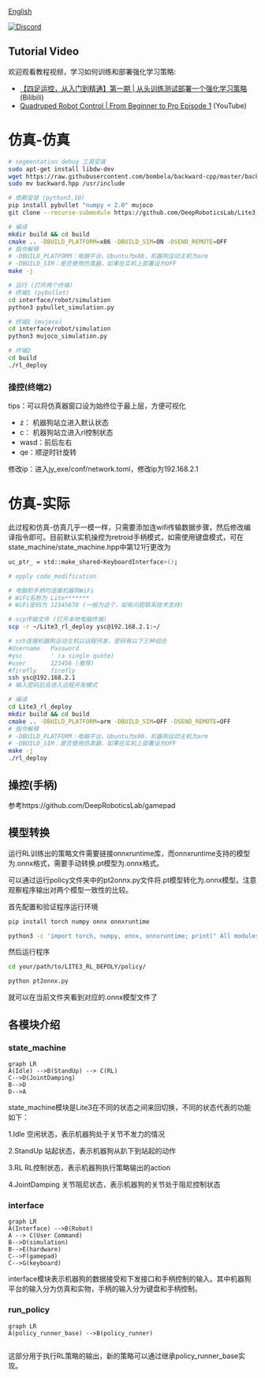 [English](./README_EN.md)

[![Discord](https://img.shields.io/badge/-Discord-5865F2?style=flat&logo=Discord&logoColor=white)](https://discord.gg/gdM9mQutC8)

## Tutorial Video
欢迎观看教程视频，学习如何训练和部署强化学习策略:  
- [【四足运控，从入门到精通】第一期 | 从头训练测试部署一个强化学习策略](https://www.bilibili.com/video/BV1xKabz9E2d/?share_source=copy_web&vd_source=57f46145c37bfb96f7583c9e02081590) (Bilibili)  
- [Quadruped Robot Control | From Beginner to Pro Episode 1](https://youtu.be/adrdWCOHzC8?si=sAfsiPRhBu3kEJWo) (YouTube)

# 仿真-仿真
```bash
# segmentation debug 工具安装
sudo apt-get install libdw-dev
wget https://raw.githubusercontent.com/bombela/backward-cpp/master/backward.hpp
sudo mv backward.hpp /usr/include

# 依赖安装 (python3.10)
pip install pybullet "numpy < 2.0" mujoco
git clone --recurse-submodule https://github.com/DeepRoboticsLab/Lite3_rl_deploy.git

# 编译
mkdir build && cd build
cmake .. -DBUILD_PLATFORM=x86 -DBUILD_SIM=ON -DSEND_REMOTE=OFF
# 指令解释
# -DBUILD_PLATFORM：电脑平台，Ubuntu为x86，机器狗运动主机为arm
# -DBUILD_SIM：是否使用仿真器，如果在实机上部署设为OFF 
make -j
```

```bash
# 运行 (打开两个终端)
# 终端1 (pybullet)
cd interface/robot/simulation
python3 pybullet_simulation.py

# 终端1 (mujoco)
cd interface/robot/simulation
python3 mujoco_simulation.py

# 终端2 
cd build
./rl_deploy
```

### 操控(终端2)

tips：可以将仿真器窗口设为始终位于最上层，方便可视化

- z： 机器狗站立进入默认状态
- c： 机器狗站立进入rl控制状态
- wasd：前后左右
- qe：顺逆时针旋转

修改ip：进入jy_exe/conf/network.toml，修改ip为192.168.2.1

# 仿真-实际
此过程和仿真-仿真几乎一模一样，只需要添加连wifi传输数据步骤，然后修改编译指令即可。目前默认实机操控为retroid手柄模式，如需使用键盘模式，可在state_machine/state_machine.hpp中第121行更改为
```bash
uc_ptr_ = std::make_shared<KeyboardInterface>();
```
```bash
# apply code_modification

# 电脑和手柄均连接机器狗WiFi
# WiFi名称为 Lite*******
# WiFi密码为 12345678 (一般为这个，如有问题联系技术支持)

# scp传输文件 (打开本地电脑终端)
scp -r ~/Lite3_rl_deploy ysc@192.168.2.1:~/

# ssh连接机器狗运动主机以远程开发，密码有以下三种组合
#Username	Password
#ysc		' (a single quote)
#user		123456 (推荐)
#firefly	firefly
ssh ysc@192.168.2.1
# 输入密码后会进入远程开发模式

# 编译
cd Lite3_rl_deploy
mkdir build && cd build
cmake .. -DBUILD_PLATFORM=arm -DBUILD_SIM=OFF -DSEND_REMOTE=OFF
# 指令解释
# -DBUILD_PLATFORM：电脑平台，Ubuntu为x86，机器狗运动主机为arm
# -DBUILD_SIM：是否使用仿真器，如果在实机上部署设为OFF 
make -j 
./rl_deploy
```

## 操控(手柄)

参考https://github.com/DeepRoboticsLab/gamepad

## 模型转换

运行RL训练出的策略文件需要链接onnxruntime库，而onnxruntime支持的模型为.onnx格式，需要手动转换.pt模型为.onnx格式。

可以通过运行policy文件夹中的pt2onnx.py文件将.pt模型转化为.onnx模型。注意观察程序输出对两个模型一致性的比较。

首先配置和验证程序运行环境

```bash
pip install torch numpy onnx onnxruntime

python3 -c 'import torch, numpy, onnx, onnxruntime; print(" All modules OK")'
```

然后运行程序

```bash
cd your/path/to/LITE3_RL_DEPOLY/policy/

python pt2onnx.py
```
就可以在当前文件夹看到对应的.onnx模型文件了


## 各模块介绍

### state_machine


```mermaid
graph LR
A(Idle) -->B(StandUp) --> C(RL) 
C-->D(JointDamping)
B-->D
D-->A

```

state_machine模块是Lite3在不同的状态之间来回切换，不同的状态代表的功能如下：

1.Idle 空闲状态，表示机器狗处于关节不发力的情况

2.StandUp 站起状态，表示机器狗从趴下到站起的动作

3.RL RL控制状态，表示机器狗执行策略输出的action

4.JointDamping 关节阻尼状态，表示机器狗的关节处于阻尼控制状态

### interface

```mermaid
graph LR
A(Interface) -->B(Robot)
A --> C(User Command)
B-->D(simulation)
B-->E(hardware)
C-->F(gamepad)
C-->G(keyboard)

```

interface模块表示机器狗的数据接受和下发接口和手柄控制的输入。其中机器狗平台的输入分为仿真和实物，手柄的输入分为键盘和手柄控制。

### run_policy

```mermaid
graph LR
A(policy_runner_base) -->B(policy_runner)


```

这部分用于执行RL策略的输出，新的策略可以通过继承policy_runner_base实现。
